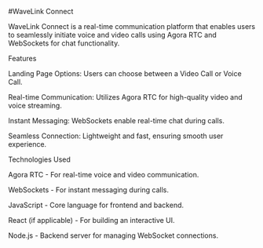 #WaveLink Connect

WaveLink Connect is a real-time communication platform that enables users to seamlessly initiate voice and video calls using Agora RTC and WebSockets for chat functionality.

Features

Landing Page Options: Users can choose between a Video Call or Voice Call.

Real-time Communication: Utilizes Agora RTC for high-quality video and voice streaming.

Instant Messaging: WebSockets enable real-time chat during calls.

Seamless Connection: Lightweight and fast, ensuring smooth user experience.

Technologies Used

Agora RTC - For real-time voice and video communication.

WebSockets - For instant messaging during calls.

JavaScript - Core language for frontend and backend.

React (if applicable) - For building an interactive UI.

Node.js - Backend server for managing WebSocket connections.
